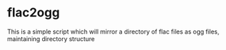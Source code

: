 flac2ogg
===============


This is a simple script which will mirror a directory of flac files as ogg files, maintaining directory structure
